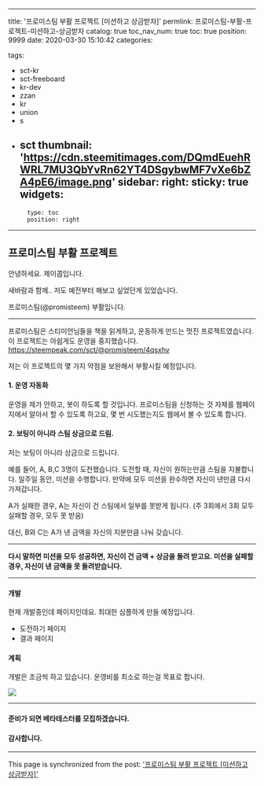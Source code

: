 
---
title: '프로미스팀 부활 프로젝트 [미션하고 상금받자]'
permlink: 프로미스팀-부활-프로젝트-미션하고-상금받자
catalog: true
toc_nav_num: true
toc: true
position: 9999
date: 2020-03-30 15:10:42
categories:

tags:
- sct-kr
- sct-freeboard
- kr-dev
- zzan
- kr
- union
- s
- sct
thumbnail: 'https://cdn.steemitimages.com/DQmdEuehRWRL7MU3QbYvRn62YT4DSgybwMF7vXe6bZA4pE6/image.png'
sidebar:
    right:
        sticky: true
widgets:
    -
        type: toc
        position: right
---


## 프로미스팀 부활 프로젝트

안녕하세요. 제이콥입니다.

새바람과 함께.. 저도 예전부터 해보고 싶었던게 있었습니다.

프로미스팀(@promisteem) 부활입니다.

---


프로미스팀은 스티미언님들을 책을 읽게하고, 운동하게 만드는 멋진 프로젝트였습니다. 이 프로젝트는 아쉽게도 운영을 중지했습니다. https://steempeak.com/sct/@promisteem/4qsxhv

저는 이 프로젝트의 몇 가지 약점을 보완해서 부활시킬 예정입니다.

#### 1. 운영 자동화

운영을 제가 안하고, 봇이 하도록 할 것입니다.
프로미스팀을 신청하는 것 자체를 웹페이지에서 알아서 할 수 있도록 하고요, 몇 번 시도했는지도 웹에서 볼 수 있도록 합니다.

#### 2. 보팅이 아니라 스팀 상금으로 드림.

저는 보팅이 아니라 상금으로 드립니다.

예를 들어, A, B,C 3명이 도전했습니다. 도전할 때, 자신이 원하는만큼 스팀을 지불합니다. 일주일 동안, 미션을 수행합니다. 만약에 모두 미션을 완수하면 자신이 낸만큼 다시 가져갑니다. 

A가 실패한 경우, A는 자신이 건 스팀에서 일부를 못받게 됩니다. (주 3회에서 3회 모두 실패할 경우, 모두 못 받음)

대신, B와 C는 A가 낸 금액을 자신의 지분만큼 나눠 갖습니다.

---

**다시 말하면 미션을 모두 성공하면, 자신이 건 금액 + 상금을 돌려 받고요. 미션을 실패할 경우, 자신이 낸 금액을 못 돌려받습니다.**

---

#### 개발

현재 개발중인데 페이지인데요. 최대한 심플하게 만들 예정입니다. 

* 도전하기 페이지
* 결과 페이지

#### 계획

개발은 조금씩 하고 있습니다.
운영비를 최소로 하는걸 목표로 합니다.

![](https://cdn.steemitimages.com/DQmdEuehRWRL7MU3QbYvRn62YT4DSgybwMF7vXe6bZA4pE6/image.png)

---

#### 준비가 되면 베타테스터를 모집하겠습니다. 
#### 감사합니다.

- - -

This page is synchronized from the post: ['프로미스팀 부활 프로젝트 [미션하고 상금받자]'](https://steempeak.com/@jacobyu/6xuwfa)
